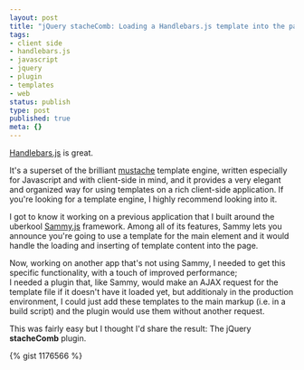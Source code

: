 ```yaml
---
layout: post
title: "jQuery stacheComb: Loading a Handlebars.js template into the page"
tags:
- client side
- handlebars.js
- javascript
- jquery
- plugin
- templates
- web
status: publish
type: post
published: true
meta: {}
---
```

[Handlebars.js](http://www.handlebarsjs.com/) is great.

It's a superset of the brilliant
[mustache](http://mustache.github.com/) template engine, written
especially for Javascript and with client-side in mind, and it provides
a very elegant and organized way for using templates on a rich
client-side application. If you're looking for a template engine, I
highly recommend looking into it.

I got to know it working on a previous application that I built around
the uberkool [Sammy.js](http://sammyjs.org/) framework. Among all of its
features, Sammy lets you announce you're going to use a template for the
main element and it would handle the loading and inserting of template
content into the page.

Now, working on another app that's not using Sammy, I needed to get this
specific functionality, with a touch of improved performance;  
I needed a plugin that, like Sammy, would make an AJAX request for the
template file if it doesn't have it loaded yet, but additionaly in the
production environment, I could just add these templates to the main
markup (i.e. in a build script) and the plugin would use them without
another request.

This was fairly easy but I thought I'd share the result: The jQuery
**stacheComb** plugin.

{% gist 1176566 %}
